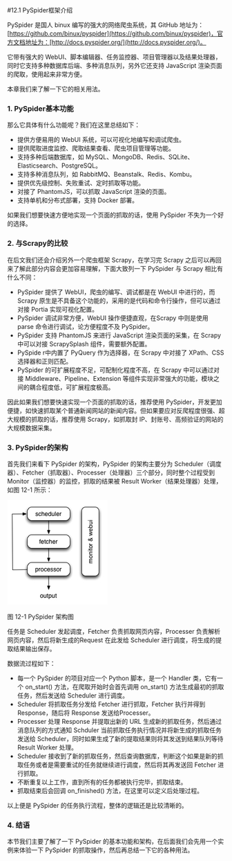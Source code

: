 #12.1 PySpider框架介绍

PySpider 是国人 binux 编写的强大的网络爬虫系统，其 GitHub 地址为：[https://github.com/binux/pyspider](https://github.com/binux/pyspider)，官方文档地址为：[http://docs.pyspider.org/](http://docs.pyspider.org/)。

它带有强大的 WebUI、脚本编辑器、任务监控器、项目管理器以及结果处理器，同时它支持多种数据库后端、多种消息队列，另外它还支持 JavaScript 渲染页面的爬取，使用起来非常方便。

本章我们来了解一下它的相关用法。

### 1. PySpider基本功能

那么它具体有什么功能呢？我们在这里总结如下：
* 提供方便易用的 WebUI 系统，可以可视化地编写和调试爬虫。
* 提供爬取进度监控、爬取结果查看、爬虫项目管理等功能。
* 支持多种后端数据库，如 MySQL、MongoDB、Redis、SQLite、Elasticsearch、PostgreSQL。
* 支持多种消息队列，如 RabbitMQ、Beanstalk、Redis、Kombu。
* 提供优先级控制、失败重试、定时抓取等功能。
* 对接了 PhantomJS，可以抓取 JavaScript 渲染的页面。
* 支持单机和分布式部署，支持 Docker 部署。

如果我们想要快速方便地实现一个页面的抓取的话，使用 PySpider 不失为一个好的选择。

### 2. 与Scrapy的比较

在后文我们还会介绍另外一个爬虫框架 Scrapy，在学习完 Scrapy 之后可以再回来了解此部分内容会更加容易理解，下面大致列一下 PySpider 与 Scrapy 相比有什么不同：
* PySpider 提供了 WebUI，爬虫的编写、调试都是在 WebUI 中进行的，而 Scrapy 原生是不具备这个功能的，采用的是代码和命令行操作，但可以通过对接 Portia 实现可视化配置。
* PySpider 调试非常方便，WebUI 操作便捷直观，在Scrapy 中则是使用 parse 命令进行调试，论方便程度不及 PySpider。
* PySpider 支持 PhantomJS 来进行 JavaScript 渲染页面的采集，在 Scrapy 中可以对接 ScrapySplash 组件，需要额外配置。
* PySpide r中内置了 PyQuery 作为选择器，在 Scrapy 中对接了 XPath、CSS 选择器和正则匹配。
* PySpider 的可扩展程度不足，可配制化程度不高，在 Scrapy 中可以通过对接 Middleware、Pipeline、Extension 等组件实现非常强大的功能，模块之间的耦合程度低，可扩展程度极高。

因此如果我们想要快速实现一个页面的抓取的话，推荐使用 PySpider，开发更加便捷，如快速抓取某个普通新闻网站的新闻内容。但如果要应对反爬程度很强、超大规模的抓取的话，推荐使用 Scrapy，如抓取封 IP、封账号、高频验证的网站的大规模数据采集。

### 3. PySpider的架构

首先我们来看下 PySpider 的架构，PySpider 的架构主要分为 Scheduler（调度器）、Fetcher（抓取器）、Processer（处理器）三个部分，同时整个过程受到Monitor（监控器）的监控，抓取的结果被 Result Worker（结果处理器）处理，如图 12-1 所示：

![](./assets/12-1.jpg)

图 12-1 PySpider 架构图

任务是 Scheduler 发起调度，Fetcher 负责抓取网页内容，Processer 负责解析网页内容，然后将新生成的Request 在此发给 Scheduler 进行调度，将生成的提取结果输出保存。

数据流过程如下：
* 每一个 PySpider 的项目对应一个 Python 脚本，是一个 Handler 类，它有一个 on_start() 方法，在爬取开始时会首先调用 on_start() 方法生成最初的抓取任务，然后发送给 Scheduler 进行调度。
* Scheduler 将抓取任务分发给 Fetcher 进行抓取，Fetcher 执行并得到 Response，随后将 Response 发送给Processer。
* Processer 处理 Response 并提取出新的 URL 生成新的抓取任务，然后通过消息队列的方式通知 Schduler 当前抓取任务执行情况并将新生成的抓取任务发送给 Scheduler，同时如果生成了新的提取结果则将其发送到结果队列等待 Result Worker 处理。
* Scheduler 接收到了新的抓取任务，然后查询数据库，判断这个如果是新的抓取任务或者是需要重试的任务就继续进行调度，然后将其再发送回 Fetcher 进行抓取。
* 不断重复以上工作，直到所有的任务都被执行完毕，抓取结束。
* 抓取结束后会回调 on_finished() 方法，在这里可以定义后处理过程。

以上便是 PySpider 的任务执行流程，整体的逻辑还是比较清晰的。

### 4. 结语

本节我们主要了解了一下 PySpider 的基本功能和架构，在后面我们会先用一个实例来体验一下 PySpider 的抓取操作，然后再总结一下它的各种用法。
